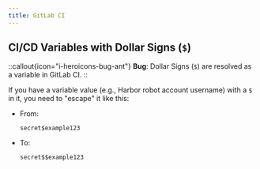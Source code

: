 ```yaml
---
title: GitLab CI
---
```


## CI/CD Variables with Dollar Signs (`$`)

::callout{icon="i-heroicons-bug-ant"}
**Bug**:
Dollar Signs (`$`) are resolved as a variable in GitLab CI.
::

If you have a variable value (e.g., Harbor robot account username) with a `$` in it, you need to "escape" it like this:

* From:
    ```plain
    secret$example123
    ```
* To:
    ```plain
    secret$$example123
    ```
